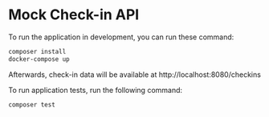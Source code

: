 # Mock Check-in API

To run the application in development, you can run these command:

```bash
composer install
docker-compose up
```

Afterwards, check-in data will be available at http://localhost:8080/checkins

To run application tests, run the following command:

```bash
composer test
```
